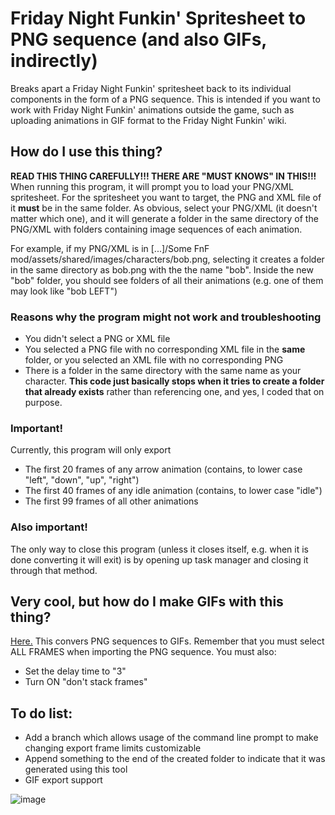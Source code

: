 # Friday Night Funkin' Spritesheet to PNG sequence (and also GIFs, indirectly)
Breaks apart a Friday Night Funkin' spritesheet back to its individual components in the form of a PNG sequence. This is intended if you want to work with Friday Night Funkin' animations outside the game, such as uploading animations in GIF format to the Friday Night Funkin' wiki.

## How do I use this thing?
**READ THIS THING CAREFULLY!!! THERE ARE "MUST KNOWS" IN THIS!!!** When running this program, it will prompt you to load your PNG/XML spritesheet. For the spritesheet you want to target, the PNG and XML file of it **must** be in the same folder.
As obvious, select your PNG/XML (it doesn't matter which one), and it will generate a folder in the same directory of the PNG/XML with folders containing image sequences of each animation.

For example, if my PNG/XML is in \[...\]/Some FnF mod/assets/shared/images/characters/bob.png, selecting it creates a folder in the same directory as bob.png with the the name "bob". Inside the new "bob" folder, you should see folders of all their animations (e.g. one of them may look like "bob LEFT") 

### Reasons why the program might not work and troubleshooting
- You didn't select a PNG or XML file
- You selected a PNG file with no corresponding XML file in the **same** folder, or you selected an XML file with no corresponding PNG
- There is a folder in the same directory with the same name as your character. **This code just basically stops when it tries to create a folder that already exists** rather than referencing one, and yes, I coded that on purpose.

### Important!
Currently, this program will only export
- The first 20 frames of any arrow animation (contains, to lower case "left", "down", "up", "right")
- The first 40 frames of any idle animation (contains, to lower case "idle")
- The first 99 frames of all other animations

### Also important!
The only way to close this program (unless it closes itself, e.g. when it is done converting it will exit) is by opening up task manager and closing it through that method.

## Very cool, but how do I make GIFs with this thing?
[Here.](https://ezgif.com/maker) This convers PNG sequences to GIFs. Remember that you must select ALL FRAMES when importing the PNG sequence. You must also:
- Set the delay time to "3"
- Turn ON "don't stack frames"

## To do list:
- Add a branch which allows usage of the command line prompt to make changing export frame limits customizable
- Append something to the end of the created folder to indicate that it was generated using this tool
- GIF export support

![image](https://user-images.githubusercontent.com/31808925/131220016-798e5e20-5766-4fa3-8d53-301dc35df733.png)

